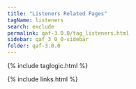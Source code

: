 ```yaml
---
title: "Listeners Related Pages"
tagName: listeners
search: exclude
permalink: qaf-3.0.0/tag_listeners.html
sidebar: qaf_3_0_0-sidebar
folder: qaf-3.0.0
---
```

{% include taglogic.html %}

{% include links.html %}
